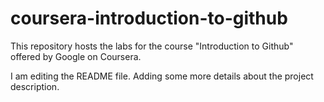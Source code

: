 # coursera-introduction-to-github
This repository hosts the labs for the course "Introduction to Github" offered by Google on Coursera.

I am editing the README file. Adding some more details about the project description.
